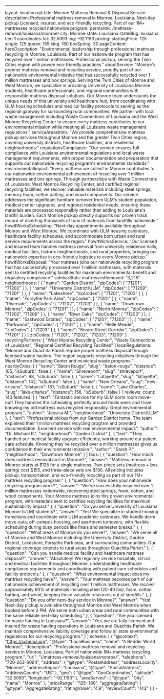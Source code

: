 ---
layout: location.njk
title: Monroe Mattress Removal & Disposal Service
description: Professional mattress removal in Monroe, Louisiana. Next-day pickup Licensed, insured, and eco-friendly recycling. Part of our 1M+ mattresses recycled nationwide program.
permalink: /mattress-removal/louisiana/monroe/
city: Monroe state: Louisiana stateSlug: louisiana tier: 1 coordinates: lat: 32.5093 lng: -92.1193 pricing: startingPrice: 125 single: 125 queen: 155 king: 180 boxSpring: 30 pageContent: heroDescription: "Environmental leadership through professional mattress recycling in Monroe, Louisiana. Part of our nationwide program that has recycled over 1 million mattresses. Professional pickup, serving the Twin Cities region with proven eco-friendly practices." aboutService: "Monroe's premier mattress removal and recycling service, proudly part of our nationwide environmental initiative that has successfully recycled over 1 million mattresses and box springs. Serving the Twin Cities of Monroe and West Monroe, we specialize in providing University of Louisiana Monroe students, healthcare professionals, and regional communities with responsible mattress disposal solutions. Our Monroe team understands the unique needs of this university and healthcare hub, from coordinating with ULM housing schedules and medical facility protocols to serving as the regional gateway for surrounding rural communities. We partner with local waste management including Waste Connections of Louisiana and the West Monroe Recycling Center to ensure every mattress contributes to our environmental mission while meeting all Louisiana waste management regulations." serviceAreasIntro: "We provide comprehensive mattress pickup services throughout Monroe and the greater Twin Cities region, covering university districts, healthcare facilities, and residential neighborhoods:" regulationsCompliance: "Our service ensures full compliance with Louisiana environmental regulations and local waste management requirements, with proper documentation and preparation that supports our nationwide recycling program's environmental standards." environmentalImpact: "Every mattress we collect in Monroe contributes to our nationwide environmental achievement of recycling over 1 million mattresses and box springs. Through partnerships with Waste Connections of Louisiana, West Monroe Recycling Center, and certified regional recycling facilities, we recover valuable materials including steel springs, memory foam, cotton batting, and wood components. Our service addresses the significant furniture turnover from ULM's student population, medical center upgrades, and regional residential needs, ensuring these materials are processed responsibly rather than adding to Louisiana's landfill burden. Each Monroe pickup directly supports our proven track record of diverting thousands of tons of materials from landfills nationwide." howItWorksScheduling: "Next-day appointments available throughout Monroe and West Monroe. We coordinate with ULM housing calendars, healthcare facility schedules, and accommodate both urban and rural service requirements across the region." howItWorksService: "Our licensed and insured team handles mattress removal from university residence halls, medical facilities, historic neighborhoods, and rural properties, bringing our nationwide expertise in eco-friendly logistics to every Monroe pickup." howItWorksDisposal: "Your mattress joins our nationwide recycling program that has successfully processed over 1 million mattresses, with materials sent to certified recycling facilities for maximum environmental benefit and regulatory compliance." sidebarStats: mattressesRemoved: "3,218" neighborhoods: [ { "name": "Garden District", "zipCodes": [ "71201", "71202" ] }, { "name": "University District/ULM", "zipCodes": [ "71209", "71201" ] }, { "name": "Lakeshore", "zipCodes": [ "71201", "71203" ] }, { "name": "Forsythe Park Area", "zipCodes": [ "71201" ] }, { "name": "Riverside", "zipCodes": [ "71202", "71203" ] }, { "name": "Downtown Monroe", "zipCodes": [ "71201" ] }, { "name": "North Monroe", "zipCodes": [ "71202", "71209" ] }, { "name": "River Oaks", "zipCodes": [ "71203" ] }, { "name": "Eastwood Estates", "zipCodes": [ "71201", "71203" ] }, { "name": "Parkwood", "zipCodes": [ "71202" ] }, { "name": "Belle Meade", "zipCodes": [ "71203" ] }, { "name": "Breard Street Corridor", "zipCodes": [ "71201" ] } ] zipCodes: [ "71201", "71202", "71203", "71209" ] recyclingPartners: [ "West Monroe Recycling Center", "Waste Connections of Louisiana", "Regional Certified Recycling Facilities" ] localRegulations: "Monroe and Ouachita Parish require proper mattress disposal through licensed waste haulers. The region supports recycling initiatives through the West Monroe Recycling Center and municipal waste programs." nearbyCities: [ { "name": "Baton Rouge", "slug": "baton-rouge", "distance": 105, "isSuburb": false }, { "name": "Shreveport", "slug": "shreveport", "distance": 98, "isSuburb": false }, { "name": "Lafayette", "slug": "lafayette", "distance": 142, "isSuburb": false }, { "name": "New Orleans", "slug": "new-orleans", "distance": 187, "isSuburb": false }, { "name": "Lake Charles", "slug": "lake-charles", "distance": 156, "isSuburb": false } ] reviews: count: 143 featured: [ { "text": "Fantastic service for my ULM dorm room move-out! They handled the scheduling perfectly around finals week and I love knowing my old mattress was recycled responsibly. Great environmental program.", "author": "Jessica M.", "neighborhood": "University District/ULM" }, { "text": "Professional pickup from our Garden District home. The team explained their 1 million mattress recycling program and provided documentation. Excellent service with real environmental impact.", "author": "Dr. Michael R.", "neighborhood": "Garden District" }, { "text": "They handled our medical facility upgrade efficiently, working around our patient care schedule. Knowing they've recycled over a million mattresses gives us confidence in their environmental mission.", "author": "Sarah P.", "neighborhood": "Downtown Monroe" } ] faqs: [ { "question": "How much does mattress removal cost in Monroe?", "answer": "Mattress removal in Monroe starts at $125 for a single mattress. Two-piece sets (mattress + box spring) cost $155, and three-piece sets are $180. All pricing includes pickup, transportation, and eco-friendly recycling as part of our 1M+ mattress recycling program." }, { "question": "How does your nationwide recycling program work?", "answer": "We've successfully recycled over 1 million mattresses nationwide, recovering steel springs, foam, cotton, and wood components. Your Monroe mattress joins this proven environmental program, with materials sent to certified recycling facilities for maximum sustainability impact." }, { "question": "Do you serve University of Louisiana Monroe (ULM) students?", "answer": "Yes! We specialize in student housing transitions and coordinate with ULM academic calendars. We handle dorm move-outs, off-campus housing, and apartment turnovers, with flexible scheduling during busy periods like finals and semester breaks." }, { "question": "What areas of Monroe do you serve?", "answer": "We serve all of Monroe and West Monroe including the University District, Garden District, Lakeshore, Forsythe Park area, and surrounding communities. Our regional coverage extends to rural areas throughout Ouachita Parish." }, { "question": "Can you handle medical facility and healthcare mattress disposal?", "answer": "Absolutely! We regularly service hospitals, clinics, and medical facilities throughout Monroe, understanding healthcare compliance requirements and coordinating with patient care schedules and facility protocols." }, { "question": "What environmental impact does my mattress recycling have?", "answer": "Your mattress becomes part of our nationwide achievement of recycling over 1 million mattresses. We recover approximately 90% of materials including steel (20-40 lbs), foam, cotton batting, and wood, keeping these valuable resources out of landfills." }, { "question": "Do you offer next-day service in Monroe?", "answer": "Yes! Next-day pickup is available throughout Monroe and West Monroe when booked before 2 PM. We serve both urban areas and rural communities with the same reliable next-day scheduling." }, { "question": "Are you licensed for waste hauling in Louisiana?", "answer": "Yes, we are fully licensed and insured for waste hauling operations in Louisiana and Ouachita Parish. We maintain comprehensive liability coverage and follow all state environmental regulations for our recycling program." } ] schema: | { "@context": "https://schema.org", "@type": "LocalBusiness", "name": "A Bedder World Monroe", "description": "Professional mattress removal and recycling service in Monroe, Louisiana. Part of nationwide 1M+ mattress recycling program.", "url": "//mattress-removal/louisiana/monroe/", "telephone": "720-263-6094", "address": { "@type": "PostalAddress", "addressLocality": "Monroe", "addressRegion": "Louisiana", "@type": "PostalAddress", "addressCountry": "US" }, "geo": { "@type": "GeoCoordinates", "latitude": "32.5093", "longitude": "-92.1193" }, "areaServed": { "@type": "City", "name": "Monroe" }, "priceRange": "$125-$180", "aggregateRating": { "@type": "AggregateRating", "ratingValue": "4.9", "reviewCount": "143" } } ---